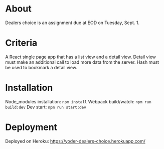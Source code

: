 # About

Dealers choice is an assignment due at EOD on Tuesday, Sept. 1.

# Criteria

A React single page app that has a list view and a detail view. Detail view must make an additional call to load more data from the server. Hash must be used to bookmark a detail view.

# Installation

Node_modules installation: `npm install`
Webpack build/watch: `npm run build:dev`
Dev start: `npm run start:dev`

# Deployment

Deployed on Heroku: https://yoder-dealers-choice.herokuapp.com/
